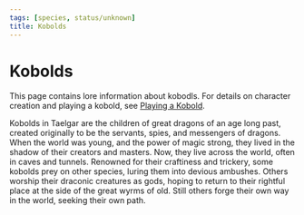 ```yaml
---
tags: [species, status/unknown]
title: Kobolds
---
```

# Kobolds

This page contains lore information about kobodls. For details on character creation and playing a kobold, see [Playing a Kobold](<../../../campaigns/mechanics/species/playing-a-kobold.md>). 

Kobolds in Taelgar are the children of great dragons of an age long past, created originally to be the servants, spies, and messengers of dragons. When the world was young, and the power of magic strong, they lived in the shadow of their creators and masters. Now, they live across the world, often in caves and tunnels. Renowned for their craftiness and trickery, some kobolds prey on other species, luring them into devious ambushes. Others worship their draconic creatures as gods, hoping to return to their rightful place at the side of the great wyrms of old. Still others forge their own way in the world, seeking their own path. 

